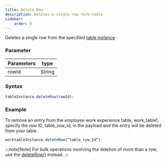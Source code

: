 ```yaml
---
title: Delete Row
description: Deletes a single row form table
sidebar:
    order: 8
---
```


Deletes a single row from the specified
[table instance](/form/gettable/).

### Parameter

| Parameters | type   |
| ---------- | ------ |
| rowId      | String |

### Syntax

```js
tableInstance.deleteRow(rowId);
```

### Example

To remove an entry from the employee work experience table, work_table1, specify the row ID, table_row_Id, in the payload and the entry will be deleted from your table. 

```js
worktableInstance.deleteRow(“table_row_Id”);
```



:::note[Note] 
For bulk operations involving the deletion of more than a row, use the
[deleteRow()](/form/table/deleterows/) instead.
:::
